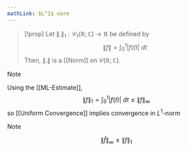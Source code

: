 ```yaml
---
mathLink: $L^1$ norm
---
```

>[!prop]
Let $\|.\|_{1}:\mathcal{C}_{1}(\mathbb{R};\mathbb{C})\rightarrow \mathbb{R}$ be defined by $$\|f\|=\int_{0}^{1}|f(t)|\ dt$$Then, $\|.\|$ is a [[Norm]] on $\mathcal{C}(\mathbb{R};\mathbb{C})$.

>[!note]
Using the [[ML-Estimate]], $$\|f\|_{1}=\int_{0}^{1}|f(t)|\ dt\le\|f\|_{\infty}$$so [[Uniform Convergence]] implies convergence in $L^{1}$-norm

>[!note]
$$\|\hat f\|_{\infty}\le\|f\|_{1}$$